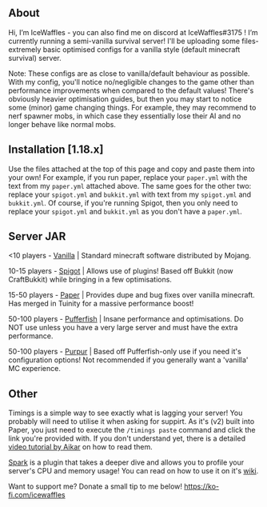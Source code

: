 ## About

Hi, I’m IceWaffles - you can also find me on discord at IceWaffles#3175 !
I’m currently running a semi-vanilla survival server!
I'll be uploading some files-extremely basic optimised configs for a vanilla style (default minecraft survival) server.

Note: These configs are as close to vanilla/default behaviour as possible. With my config, you'll notice no/negligible changes to the game other than performance improvements when compared to the default values! There's obviously heavier optimisation guides, but then you may start to notice some (minor) game changing things. For example, they may recommend to nerf spawner mobs, in which case they essentially lose their AI and no longer behave like normal mobs.



## Installation [1.18.x]

Use the files attached at the top of this page and copy and paste them into your own! For example, if you run paper, replace your `paper.yml` with the text from my `paper.yml` attached above. The same goes for the other two: replace your `spigot.yml` and `bukkit.yml` with text from my `spigot.yml` and `bukkit.yml`. Of course, if you're running Spigot, then you only need to replace your `spigot.yml` and `bukkit.yml` as you don't have a `paper.yml`.



## Server JAR

<10 players - [Vanilla](https://www.minecraft.net/en-us/download/server/) | Standard minecraft software distributed by Mojang.

10-15 players - [Spigot](https://www.spigotmc.org/) | Allows use of plugins! Based off Bukkit (now CraftBukkit) while bringing in a few optimisations.

15-50 players - [Paper](https://papermc.io/) | Provides dupe and bug fixes over vanilla minecraft. Has merged in Tuinity for a massive performance boost! <br />

50-100 players - [Pufferfish](https://ci.pufferfish.host/job/Pufferfish-1.18/) | Insane performance and optimisations. Do NOT use unless you have a very large server and must have the extra performance.

50-100 players - [Purpur](https://purpurmc.org) | Based off Pufferfish-only use if you need it's configuration options! Not recommended if you generally want a 'vanilla' MC experience. <br />



## Other


Timings is a simple way to see exactly what is lagging your server! You probably will need to utilise it when asking for suppirt. As it's (v2) built into Paper, you just need to execute the `/timings paste` command and click the link you're provided with. If you don't understand yet, there is a detailed [video tutorial by Aikar](https://www.youtube.com/watch?v=T4J0A9l7bfQ) on how to read them.
  
[Spark](https://github.com/lucko/spark) is a plugin that takes a deeper dive and allows you to profile your server's CPU and memory usage! You can read on how to use it on it's [wiki](https://spark.lucko.me/docs/). 


Want to support me? Donate a small tip to me below!
https://ko-fi.com/icewaffles
